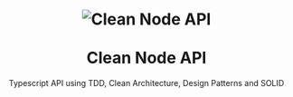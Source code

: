 <h1 align="center">
  <img src="https://raw.githubusercontent.com/rmanguinho/clean-ts-api/master/public/img/logo-course.png" alt="Clean Node API">
  <br><br>
  Clean Node API
</h1>

<p align="center">Typescript API using TDD, Clean Architecture, Design Patterns and SOLID</p>
